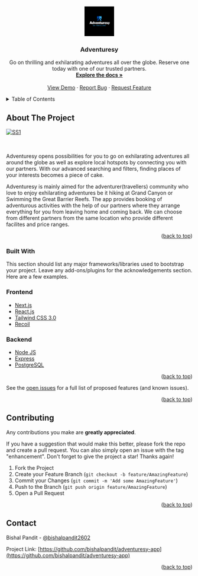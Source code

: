 <div id="top"></div>
<!--
*** Thanks for checking out the Best-README-Template. If you have a suggestion
*** that would make this better, please fork the repo and create a pull request
*** or simply open an issue with the tag "enhancement".
*** Don't forget to give the project a star!
*** Thanks again! Now go create something AMAZING! :D
-->



<!-- PROJECT SHIELDS -->
<!--
*** I'm using markdown "reference style" links for readability.
*** Reference links are enclosed in brackets [ ] instead of parentheses ( ).
*** See the bottom of this document for the declaration of the reference variables
*** for contributors-url, forks-url, etc. This is an optional, concise syntax you may use.
*** https://www.markdownguide.org/basic-syntax/#reference-style-links
-->




<!-- PROJECT LOGO -->
<br />
<div align="center">
  <a href="https://github.com/othneildrew/Best-README-Template">
    <img src="public/images/brand.svg" alt="Logo" width="80" height="80">
  </a>

  <h3 align="center">Adventuresy </h3>

  <p align="center">
    Go on thrilling and exhilarating adventures all over the globe. Reserve one today with one of our trusted partners.
    <br />
    <a href="[https://github.com/bishalpandit/adventuresy-app](https://www.notion.so/Adventuresy-819a16326d584c4cbffd97a57bd65e66#9bbb3945fbd74ff080ed08a1dbc9d268)"><strong>Explore the docs »</strong></a>
    <br />
    <br />
    <a href="https:app.adventuresy.in">View Demo</a>
    ·
    <a href="https://github.com/bishalpandit/adventuresy-app/issues">Report Bug</a>
    ·
    <a href="https://github.com/bishalpandit/adventuresy-app/issues">Request Feature</a>
  </p>
</div>



<!-- TABLE OF CONTENTS -->
<details>
  <summary>Table of Contents</summary>
  <ol>
    <li>
      <a href="#about-the-project">About The Project</a>
      <a href="#built-with">Built With</a>
    </li>
    <li><a href="#contributing">Contributing</a></li>
    <li><a href="#contact">Contact</a></li>
  </ol>
</details>



<!-- ABOUT THE PROJECT -->
## About The Project

[![SS1][ss1]]()

</br></br>
Adventuresy opens possibilities for you to go on exhilarating adventures all around the globe as well as explore local hotspots by connecting you with our partners. With our advanced searching and filters, finding places of your interests becomes a piece of cake.

Adventuresy is mainly aimed for the adventurer(travellers) community who love to enjoy exhilarating adventures be it hiking at Grand Canyon or Swimming the Great Barrier Reefs. The app provides booking of adventurous activities with the help of our partners where they arrange everything for you from leaving home and coming back. We can choose from different partners from the same location who provide different facilites and price ranges.


<p align="right">(<a href="#top">back to top</a>)</p>


### Built With

This section should list any major frameworks/libraries used to bootstrap your project. Leave any add-ons/plugins for the acknowledgements section. Here are a few examples.

### Frontend
* [Next.js](https://nextjs.org/)
* [React.js](https://reactjs.org/)
* [Tailwind CSS 3.0](https://tailwindcss.com)
* [Recoil](https://recoil.js.org)

### Backend
* [Node JS](https://nodjs.org)
* [Express](https://expressjs.org)
* [PostgreSQL](https://www.postgresql.org)
<p align="right">(<a href="#top">back to top</a>)</p>



<!-- ROADMAP 
## Roadmap

- [x] Advanced Search and Filters
- [ ] Add Addi
- [ ] Add "components" document to easily copy & paste sections of the readme
- [ ] Multi-language Support
    - [ ] Chinese
    - [ ] Spanish

-->

See the [open issues](https://github.com/othneildrew/Best-README-Template/issues) for a full list of proposed features (and known issues).

<p align="right">(<a href="#top">back to top</a>)</p>



<!-- CONTRIBUTING -->
## Contributing

Any contributions you make are **greatly appreciated**.

If you have a suggestion that would make this better, please fork the repo and create a pull request. You can also simply open an issue with the tag "enhancement".
Don't forget to give the project a star! Thanks again!

1. Fork the Project
2. Create your Feature Branch (`git checkout -b feature/AmazingFeature`)
3. Commit your Changes (`git commit -m 'Add some AmazingFeature'`)
4. Push to the Branch (`git push origin feature/AmazingFeature`)
5. Open a Pull Request

<p align="right">(<a href="#top">back to top</a>)</p>


<!-- CONTACT -->
## Contact

Bishal Pandit - [@bishalpandit2602](https://linkedin.com/in/bishalpandit2602)

Project Link: [https://github.com/bishalpandit/adventuresy-app](https://github.com/bishalpandit/adventuresy-app)

<p align="right">(<a href="#top">back to top</a>)</p>



<!-- MARKDOWN LINKS & IMAGES -->
<!-- https://www.markdownguide.org/basic-syntax/#reference-style-links -->
[contributors-shield]: https://img.shields.io/github/contributors/othneildrew/Best-README-Template.svg?style=for-the-badge
[contributors-url]: https://github.com/othneildrew/Best-README-Template/graphs/contributors
[forks-shield]: https://img.shields.io/github/forks/othneildrew/Best-README-Template.svg?style=for-the-badge
[forks-url]: https://github.com/othneildrew/Best-README-Template/network/members
[stars-shield]: https://img.shields.io/github/stars/othneildrew/Best-README-Template.svg?style=for-the-badge
[stars-url]: https://github.com/othneildrew/Best-README-Template/stargazers
[issues-shield]: https://img.shields.io/github/issues/othneildrew/Best-README-Template.svg?style=for-the-badge
[issues-url]: https://github.com/othneildrew/Best-README-Template/issues
[license-shield]: https://img.shields.io/github/license/othneildrew/Best-README-Template.svg?style=for-the-badge
[license-url]: https://github.com/othneildrew/Best-README-Template/blob/master/LICENSE.txt
[linkedin-shield]: https://img.shields.io/badge/-LinkedIn-black.svg?style=for-the-badge&logo=linkedin&colorB=555
[linkedin-url]: https://linkedin.com/in/othneildrew
[ss1]: public/images/screenshot1.png
